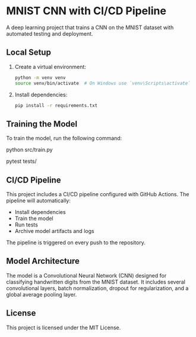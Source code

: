 # MNIST CNN with CI/CD Pipeline

A deep learning project that trains a CNN on the MNIST dataset with automated testing and deployment.

## Local Setup

1. Create a virtual environment: 
   ```bash
   python -m venv venv
   source venv/bin/activate  # On Windows use `venv\Scripts\activate`
   ```

2. Install dependencies:
   ```bash
   pip install -r requirements.txt
   ```

## Training the Model

To train the model, run the following command:



python src/train.py

pytest tests/

## CI/CD Pipeline

This project includes a CI/CD pipeline configured with GitHub Actions. The pipeline will automatically:
- Install dependencies
- Train the model
- Run tests
- Archive model artifacts and logs

The pipeline is triggered on every push to the repository.

## Model Architecture

The model is a Convolutional Neural Network (CNN) designed for classifying handwritten digits from the MNIST dataset. It includes several convolutional layers, batch normalization, dropout for regularization, and a global average pooling layer.

## License

This project is licensed under the MIT License.